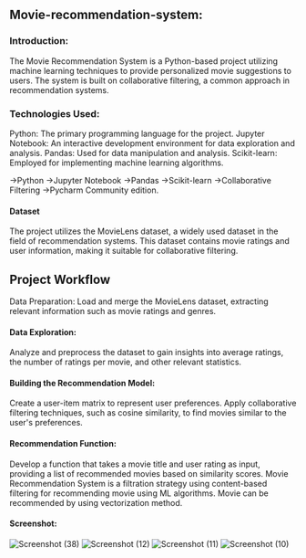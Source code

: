 ## Movie-recommendation-system:

### Introduction:
The Movie Recommendation System is a Python-based project utilizing machine learning techniques to provide personalized movie suggestions to users. The system is built on collaborative filtering, a common approach in recommendation systems.

### Technologies Used:
Python: The primary programming language for the project.
Jupyter Notebook: An interactive development environment for data exploration and analysis.
Pandas: Used for data manipulation and analysis.
Scikit-learn: Employed for implementing machine learning algorithms.


->Python
->Jupyter Notebook
->Pandas
->Scikit-learn
->Collaborative Filtering 
->Pycharm Community edition.

#### Dataset
The project utilizes the MovieLens dataset, a widely used dataset in the field of recommendation systems. This dataset contains movie ratings and user information, making it suitable for collaborative filtering.

## Project Workflow
Data Preparation:
Load and merge the MovieLens dataset, extracting relevant information such as movie ratings and genres.

#### Data Exploration:
Analyze and preprocess the dataset to gain insights into average ratings, the number of ratings per movie, and other relevant statistics.

#### Building the Recommendation Model:
Create a user-item matrix to represent user preferences.
Apply collaborative filtering techniques, such as cosine similarity, to find movies similar to the user's preferences.

#### Recommendation Function:
Develop a function that takes a movie title and user rating as input, providing a list of recommended movies based on similarity scores.
Movie Recommendation System is a filtration strategy using content-based filtering for recommending movie using ML algorithms. Movie can be recommended by using vectorization method. 

   
#### Screenshot:
![Screenshot (38)](https://github.com/sibaprasad350/Movie-recommendation-system/assets/117096489/2eb2e533-e751-4055-92a7-13cc3a6a594e)
![Screenshot (12)](https://github.com/sibaprasad350/Movie-recommendation-system/assets/117096489/f3adfce8-ea58-4f2f-ab2f-c52b9373f54c)
![Screenshot (11)](https://github.com/sibaprasad350/Movie-recommendation-system/assets/117096489/a34f0f19-4243-4d4f-ac07-9886a65ca090)
![Screenshot (10)](https://github.com/sibaprasad350/Movie-recommendation-system/assets/117096489/6eef3c60-b3b2-4b16-876b-9179a19d8145)





